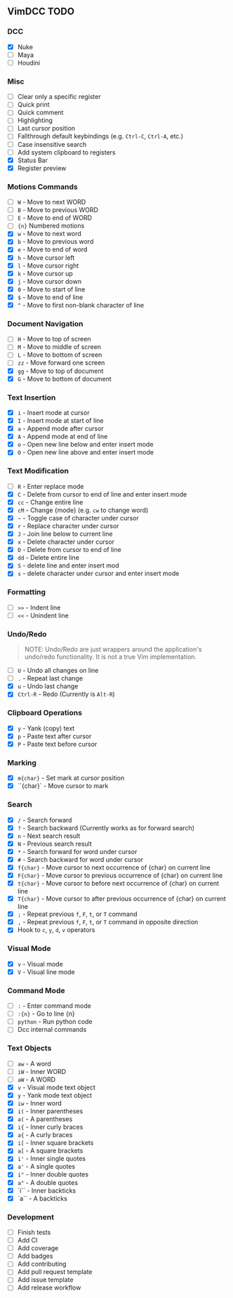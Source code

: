 ## VimDCC TODO

### DCC

- [x] Nuke
- [ ] Maya
- [ ] Houdini

### Misc
- [ ] Clear only a specific register
- [ ] Quick print
- [ ] Quick comment
- [ ] Highlighting
- [ ] Last cursor position
- [ ] Fallthrough default keybindings (e.g. `Ctrl-C`, `Ctrl-A`, etc.)
- [ ] Case insensitive search
- [ ] Add system clipboard to registers
- [x] Status Bar
- [x] Register preview

### Motions Commands
- [ ] `W` - Move to next WORD
- [ ] `B` - Move to previous WORD
- [ ] `E` - Move to end of WORD
- [ ] `{n}` Numbered motions
- [x] `w` - Move to next word
- [x] `b` - Move to previous word
- [x] `e` - Move to end of word
- [x] `h` - Move cursor left
- [x] `l` - Move cursor right
- [x] `k` - Move cursor up
- [x] `j` - Move cursor down
- [x] `0` - Move to start of line
- [x] `$` - Move to end of line
- [x] `^` - Move to first non-blank character of line

### Document Navigation
- [ ] `H` - Move to top of screen
- [ ] `M` - Move to middle of screen
- [ ] `L` - Move to bottom of screen
- [ ] `zz` - Move forward one screen
- [x] `gg` - Move to top of document
- [x] `G` - Move to bottom of document

### Text Insertion
- [x] `i` - Insert mode at cursor
- [x] `I` - Insert mode at start of line
- [x] `a` - Append mode after cursor
- [x] `A` - Append mode at end of line
- [x] `o` - Open new line below and enter insert mode
- [x] `O` - Open new line above and enter insert mode

### Text Modification
- [ ] `R` - Enter replace mode
- [x] `C` - Delete from cursor to end of line and enter insert mode
- [x] `cc` - Change entire line
- [x] `cM` - Change {mode} (e.g. `cw` to change word)
- [x] `~` - Toggle case of character under cursor
- [x] `r` - Replace character under cursor
- [x] `J` - Join line below to current line
- [x] `x` - Delete character under cursor
- [x] `D` - Delete from cursor to end of line
- [x] `dd` - Delete entire line
- [x] `S` - delete line and enter insert mod
- [x] `s` - delete character under cursor and enter insert mode

### Formatting
- [ ] `>>` - Indent line
- [ ] `<<` - Unindent line

### Undo/Redo

> NOTE: Undo/Redo are just wrappers around the application's undo/redo functionality. It is not a true Vim implementation.

- [ ] `U` - Undo all changes on line
- [ ] `.` - Repeat last change
- [x] `u` - Undo last change
- [x] `Ctrl-R` - Redo (Currently is `Alt-R`)

### Clipboard Operations
- [x] `y` - Yank (copy) text
- [x] `p` - Paste text after cursor
- [x] `P` - Paste text before cursor

### Marking
- [x] `m{char}` - Set mark at cursor position
- [x] ``{char}` - Move cursor to mark

### Search
- [x] `/` - Search forward
- [x] `?` - Search backward (Currently works as for forward search)
- [x] `n` - Next search result
- [x] `N` - Previous search result
- [x] `*` - Search forward for word under cursor
- [x] `#` - Search backward for word under cursor
- [x] `f{char}` - Move cursor to next occurrence of {char} on current line
- [x] `F{char}` - Move cursor to previous occurrence of {char} on current line
- [x] `t{char}` - Move cursor to before next occurrence of {char} on current line
- [x] `T{char}` - Move cursor to after previous occurrence of {char} on current line
- [x] `;` - Repeat previous `f`, `F`, `t`, or `T` command
- [x] `,` - Repeat previous `f`, `F`, `t`, or `T` command in opposite direction
- [x] Hook to `c`, `y`, `d`, `v` operators

### Visual Mode
- [x] `v` - Visual mode
- [x] `V` - Visual line mode

### Command Mode
- [ ] `:` - Enter command mode
- [ ] `:{n}` - Go to line {n}
- [ ] `python` - Run python code
- [ ] Dcc internal commands

### Text Objects

- [ ] `aw` - A word
- [ ] `iW` - Inner WORD
- [ ] `aW` - A WORD
- [x] `v` - Visual mode text object
- [x] `y` - Yank mode text object
- [x] `iw` - Inner word
- [x] `i(` - Inner parentheses
- [x] `a(` - A parentheses
- [x] `i{` - Inner curly braces
- [x] `a{` - A curly braces
- [x] `i[` - Inner square brackets
- [x] `a[` - A square brackets
- [x] `i'` - Inner single quotes
- [x] `a'` - A single quotes
- [x] `i"` - Inner double quotes
- [x] `a"` - A double quotes
- [x] `i\`` - Inner backticks
- [x] `a\`` - A backticks

### Development

- [ ] Finish tests
- [ ] Add CI
- [ ] Add coverage
- [ ] Add badges
- [ ] Add contributing
- [ ] Add pull request template
- [ ] Add issue template
- [ ] Add release workflow
